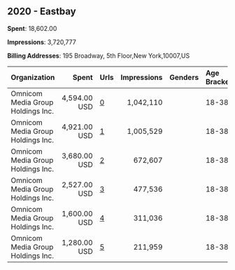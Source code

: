 ## 2020 - Eastbay 
**Spent**: 18,602.00

**Impressions**: 3,720,777

**Billing Addresses**: 195 Broadway, 5th Floor,New York,10007,US

|Organization|Spent|Urls|Impressions|Genders|Age Brackets|Country Codes|
|:---|---:|:---|---:|:---|:---|:---|
|Omnicom Media Group Holdings Inc.|4,594.00 USD|[0](https://www.snap.com/political-ads/asset/b991f37bfb170e557119643be502120698750691df153467d3a381e6b74c811f?mediaType=mp4)|1,042,110||18-38|united states|
|Omnicom Media Group Holdings Inc.|4,921.00 USD|[1](https://www.snap.com/political-ads/asset/b991f37bfb170e557119643be502120698750691df153467d3a381e6b74c811f?mediaType=mp4)|1,005,529||18-38|united states|
|Omnicom Media Group Holdings Inc.|3,680.00 USD|[2](https://www.snap.com/political-ads/asset/b991f37bfb170e557119643be502120698750691df153467d3a381e6b74c811f?mediaType=mp4)|672,607||18-38|united states|
|Omnicom Media Group Holdings Inc.|2,527.00 USD|[3](https://www.snap.com/political-ads/asset/10c818e5bea32fc46345de88e8c42a18f51dace8b3626589f177839515cafc34?mediaType=mp4)|477,536||18-38|united states|
|Omnicom Media Group Holdings Inc.|1,600.00 USD|[4](https://www.snap.com/political-ads/asset/10c818e5bea32fc46345de88e8c42a18f51dace8b3626589f177839515cafc34?mediaType=mp4)|311,036||18-38|united states|
|Omnicom Media Group Holdings Inc.|1,280.00 USD|[5](https://www.snap.com/political-ads/asset/10c818e5bea32fc46345de88e8c42a18f51dace8b3626589f177839515cafc34?mediaType=mp4)|211,959||18-38|united states|
